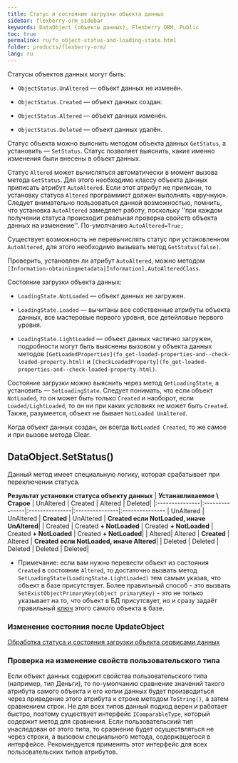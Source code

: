 ```yaml
---
title: Статус и состояние загрузки объекта данных
sidebar: flexberry-orm_sidebar
keywords: DataObject (объекты данных), Flexberry ORM, Public
toc: true
permalink: ru/fo_object-status-and-loading-state.html
folder: products/flexberry-orm/
lang: ru
---
```


Статусы объектов данных могут быть:

* `ObjectStatus.UnAltered` — объект данных не изменён.

* `ObjectStatus.Created` — объект данных создан.

* `ObjectStatus.Altered` — объект данных изменён.

* `ObjectStatus.Deleted` — объект данных удалён.

Статус объекта можно выяснить методом объекта данных `GetStatus`, а установить — `SetStatus`. Статус позволяет выяснить, какие именно изменения были внесены в объект данных.

Статус `Altered` может вычисляться автоматически в момент вызова метода `GetStatus`. Для этого необходимо классу объекта данных приписать атрибут `AutoAltered`. Если этот атрибут не приписан, то установку статуса `Altered` программист должен выполнять «вручную». Следует внимательно пользоваться данной возможностью, помнить, что установка `AutoAltered` замедляет работу, поскольку ''при каждом получении статуса происходит реальная проверка свойств объекта данных на изменение''. По-умолчанию `AutoAltered=True;`

Существует возможность не перевычислять статус при установленном `AutoAltered`, для этого необходимо вызывать метод `GetStatus(false)`.

Проверить, установлен ли атрибут `AutoAltered`, можно методом `[Information-obtainingmetadata|Information].AutoAlteredClass`.

Состояние загрузки объекта данных:

* `LoadingState.NotLoaded` — объект данных не загружен.

* `LoadingState.Loaded` — вычитаны все собственные атрибуты объекта данных, все мастеровые первого уровня, все детейловые первого уровня.

* `LoadingState.LightLoaded` — объект данных частично загружен, подробности могут быть выяснены вызовом у объекта данных методов `[GetLoadedProperties](fo_get-loaded-properties-and--check-loaded-property.html)` и `[CheckLoadedProperty](fo_get-loaded-properties-and--check-loaded-property.html)`.

Состояние загрузки можно выяснить через метод `GetLoadingState`, а установить — `SetLoadingState`. 
Следует понимать, что если объект `NotLoaded`, то он может быть только `Created` и наоборот, если `Loaded/LightLoaded`, то он ни при каких условиях не может быть `Created`. Также, разумеется, объект не бывает `NotLoaded UnAltered`.

Когда объект данных создан, он всегда `NotLoaded Created`, то же самое и при вызове метода Clear.

## DataObject.SetStatus()

Данный метод имеет специальную логику, которая срабатывает при переключении статуса. 

**Результат установки статуса объекту данных**
| **Устанавливаемое \ Старое** | UnAltered | Created | Altered | Deleted|
|:---------------|:---------------|:---------------|:---------------|:---------------
| UnAltered | UnAltered | **Created** | UnAltered | **Created если NotLoaded, иначе UnAltered**|
| Created | Created **+ NotLoaded** | Created **+ NotLoaded** | Created **+ NotLoaded** | Created **+ NotLoaded**|
| Altered| Altered | **Created** | Altered | **Created если NotLoaded, иначе Altered**|
| Deleted | Deleted | Deleted | Deleted | Deleted|

* Примечание: если вам нужно перевести объект из состояния `Created` в состояние `Altered`, то достаточно вызвать метод `SetLoadingState(LoadingState.LightLoaded)` тем самым указав, что объект в базе присутствует. Более правильный способ - это вызвать `SetExistObjectPrimaryKey(object primaryKey)` - это не только указывает на то, что объект в БД присутсвует, но и сразу задаёт правильный [ключ](fo_primary-keys-objects.html) этого самого объекта в базе.


### Изменение состояния после UpdateObject

[Обработка статуса и состояния загрузки объекта сервисами данных](processing-status-and-condition-of-load-object-data-services.html)

### Проверка на изменение свойств пользовательского типа

Если объект данных содержит свойства пользовательского типа (например, тип Деньги), то по-умолчанию сравнение значений такого атрибута самого объекта и его копии данных будет производиться через приведение этого атрибута к строке методом `ToString()`, а затем сравнением строк. Не для всех типов данный подход верен и работает быстро, поэтому существует интерфейс `IComparableType`, который содержит метод для сравнения. Если пользовательский тип унаследован от этого типа, то сравнение будет осуществляться не через строки, а вызовом специального метода, содержащегося в интерфейсе. Рекомендуется применять этот интерфейс для всех пользовательских типов атрибутов.
